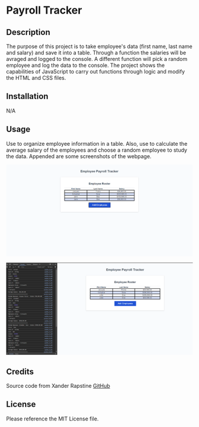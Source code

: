# Payroll Tracker

## Description

The purpose of this project is to take employee's data (first name, last name and salary) and save it into a table. Through a function the salaries will be avraged and logged to the console. A different function will pick a random employee and log the data to the console. The project shows the capabilities of JavaScript to carry out functions through logic and modify the HTML and CSS files.

## Installation

N/A

## Usage

Use to organize employee information in a table. Also, use to calculate the average salary of the employees and choose a random employee to study the data. Appended are some screenshots of the webpage.
    
![Webpage Screenshot](assets/images/Screenshot%202024-06-01%20164536.png)

![Webpage Screenshot with open console log](assets/images/Screenshot%202024-06-01%20165003.png)


## Credits

Source code from Xander Rapstine
[GitHub](https://github.com/coding-boot-camp/curly-potato)

## License

Please reference the MIT License file.